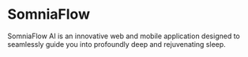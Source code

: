 # SomniaFlow
SomniaFlow AI is an innovative web and mobile application designed to seamlessly guide you into profoundly deep and rejuvenating sleep.
